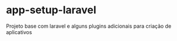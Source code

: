 # app-setup-laravel
Projeto base com laravel e alguns plugins adicionais para criação de aplicativos
